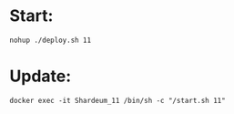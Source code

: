 # Start:

```nohup ./deploy.sh 11```

# Update:

```docker exec -it Shardeum_11 /bin/sh -c "/start.sh 11"```
